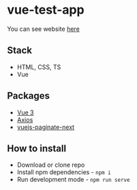 # vue-test-app

You can see website [here](https://vue-test-app-nu.vercel.app/)

## Stack
- HTML, CSS, TS
- Vue

## Packages
- [Vue 3](https://v3.ru.vuejs.org/)
- [Axios](https://axios-http.com/)
- [vuejs-paginate-next](https://www.npmjs.com/package/vuejs-paginate-next)

## How to install
- Download or clone repo
- Install npm dependencies - `npm i`
- Run development mode - `npm run serve`
